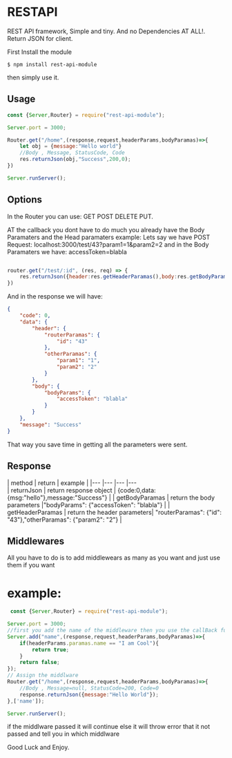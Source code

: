 # RESTAPI
REST API framework, Simple and tiny.
And no Dependencies AT ALL!.
Return JSON for client.

First Install the module
```shell
$ npm install rest-api-module 
```
 
then simply use it.

## Usage
```javascript
const {Server,Router} = require("rest-api-module");

Server.port = 3000;

Router.get("/home",(response,request,headerParams,bodyParamas)=>{
    let obj = {message:"Hello world"}
    //Body , Message, StatusCode, Code
    res.returnJson(obj,"Success",200,0);
})

Server.runServer();
```


## Options

In the Router you can use:
GET POST DELETE PUT.

AT the callback you dont have to do much you already have the Body Paramaters and the Head paramaters
example:
Lets say we have POST Request:
localhost:3000/test/43?param1=1&param2=2
and in the Body Paramaters we have:
accessToken=blabla 
```javascript

router.get("/test/:id", (res, req) => {
    res.returnJson({header:res.getHeaderParamas(),body:res.getBodyParamas()},"Success",200,0);    
})
```
And in the response we will have:

```json
{
    "code": 0,
    "data": {
        "header": {
            "routerParamas": {
                "id": "43"
            },
            "otherParamas": {
                "param1": "1",
                "param2": "2"
            }
        },
        "body": {
            "bodyParams": {
                "accessToken": "blabla"
            }
        }
    },
    "message": "Success"
}
```

That way you save time in getting all the parameters were sent.

## Response

| method | return | example  |
|---	|---	|---	|---	
| returnJson | return response object  	| {code:0,data:{msg:"hello"},message:"Success"}  	| 
| getBodyParamas | return the body parameters  	|"bodyParams": {"accessToken": "blabla"}   	| 
| getHeaderParamas  | return the header parameters| "routerParamas": {"id": "43"},"otherParamas": {"param2": "2"}  	|

## Middlewares

All you have to do is to add middlewears as many as you want and just use 
them if you want

# example:

```javascript
 const {Server,Router} = require("rest-api-module");

Server.port = 3000;
//first you add the name of the middleware then you use the callBack function
Server.add("name",(response,request,headerParams,bodyParamas)=>{
    if(headerParams.paramas.name == "I am Cool"){
        return true;
    }
    return false;
});
// Assign the middlware
Router.get("/home",(response,request,headerParams,bodyParamas)=>{
    //Body , Message=null, StatusCode=200, Code=0
    response.returnJson({message:"Hello World"});
},['name']);

Server.runServer();
```

if the middlware passed it will continue else it will throw error that it not passed and tell you in which
middlware


Good Luck and Enjoy.
